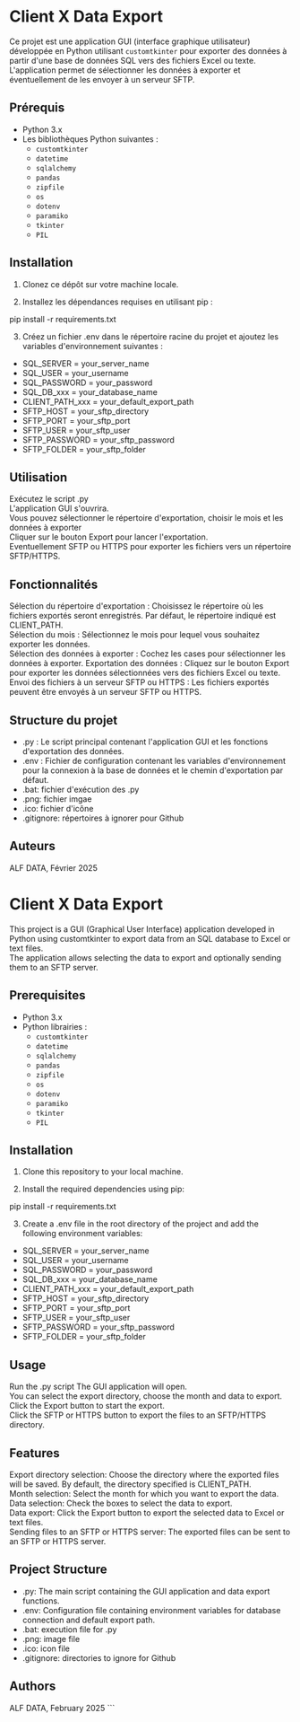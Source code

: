 # Client X Data Export

Ce projet est une application GUI (interface graphique utilisateur) développée en Python utilisant `customtkinter` pour exporter des données à partir d'une base de données SQL vers des fichiers Excel ou texte.  
L'application permet de sélectionner les données à exporter et éventuellement de les envoyer à un serveur SFTP.

## Prérequis

- Python 3.x
- Les bibliothèques Python suivantes :
  - `customtkinter`
  - `datetime`
  - `sqlalchemy`
  - `pandas`
  - `zipfile`
  - `os`
  - `dotenv`
  - `paramiko`
  - `tkinter`
  - `PIL`

## Installation

1. Clonez ce dépôt sur votre machine locale.

2. Installez les dépendances requises en utilisant pip :

pip install -r requirements.txt

3. Créez un fichier .env dans le répertoire racine du projet et ajoutez les variables d'environnement suivantes :

  - SQL_SERVER = your_server_name
  - SQL_USER = your_username
  - SQL_PASSWORD = your_password
  - SQL_DB_xxx = your_database_name
  - CLIENT_PATH_xxx = your_default_export_path
  - SFTP_HOST = your_sftp_directory
  - SFTP_PORT = your_sftp_port
  - SFTP_USER = your_sftp_user
  - SFTP_PASSWORD = your_sftp_password
  - SFTP_FOLDER = your_sftp_folder

## Utilisation

Exécutez le script .py  
L'application GUI s'ouvrira.  
Vous pouvez sélectionner le répertoire d'exportation, choisir le mois et les données à exporter  
Cliquer sur le bouton Export pour lancer l'exportation.  
Eventuellement SFTP ou HTTPS pour exporter les fichiers vers un répertoire SFTP/HTTPS.

## Fonctionnalités

Sélection du répertoire d'exportation : Choisissez le répertoire où les fichiers exportés seront enregistrés. Par défaut, le répertoire indiqué est CLIENT_PATH.  
Sélection du mois : Sélectionnez le mois pour lequel vous souhaitez exporter les données.  
Sélection des données à exporter : Cochez les cases pour sélectionner les données à exporter.  Exportation des données : Cliquez sur le bouton Export pour exporter les données sélectionnées vers des fichiers Excel ou texte.  
Envoi des fichiers à un serveur SFTP ou HTTPS : Les fichiers exportés peuvent être envoyés à un serveur SFTP ou HTTPS.

## Structure du projet

  - .py : Le script principal contenant l'application GUI et les fonctions d'exportation des données.
  - .env : Fichier de configuration contenant les variables d'environnement pour la connexion à la base de données et le chemin d'exportation par défaut.
  - .bat: fichier d'exécution des .py
  - .png: fichier imgae
  - .ico: fichier d'icône
  - .gitignore: répertoires à ignorer pour Github

## Auteurs

ALF DATA, Février 2025


# Client X Data Export

This project is a GUI (Graphical User Interface) application developed in Python using customtkinter to export data from an SQL database to Excel or text files.  
The application allows selecting the data to export and optionally sending them to an SFTP server.

## Prerequisites

- Python 3.x
- Python librairies :
  - `customtkinter`
  - `datetime`
  - `sqlalchemy`
  - `pandas`
  - `zipfile`
  - `os`
  - `dotenv`
  - `paramiko`
  - `tkinter`
  - `PIL`

## Installation

1. Clone this repository to your local machine.

2. Install the required dependencies using pip:

pip install -r requirements.txt

3. Create a .env file in the root directory of the project and add the following environment variables:

  - SQL_SERVER = your_server_name
  - SQL_USER = your_username
  - SQL_PASSWORD = your_password
  - SQL_DB_xxx = your_database_name
  - CLIENT_PATH_xxx = your_default_export_path
  - SFTP_HOST = your_sftp_directory
  - SFTP_PORT = your_sftp_port
  - SFTP_USER = your_sftp_user
  - SFTP_PASSWORD = your_sftp_password
  - SFTP_FOLDER = your_sftp_folder

## Usage

Run the .py script The GUI application will open.  
You can select the export directory, choose the month and data to export.  
Click the Export button to start the export.  
Click the SFTP or HTTPS button to export the files to an SFTP/HTTPS directory.

## Features

Export directory selection: Choose the directory where the exported files will be saved. By default, the directory specified is CLIENT_PATH.  
Month selection: Select the month for which you want to export the data.  
Data selection: Check the boxes to select the data to export.  
Data export: Click the Export button to export the selected data to Excel or text files.  
Sending files to an SFTP or HTTPS server: The exported files can be sent to an SFTP or HTTPS server.

## Project Structure

  - .py: The main script containing the GUI application and data export functions.
  - .env: Configuration file containing environment variables for database connection and default export path.
  - .bat: execution file for .py
  - .png: image file
  - .ico: icon file
  - .gitignore: directories to ignore for Github

## Authors

ALF DATA, February 2025 ```